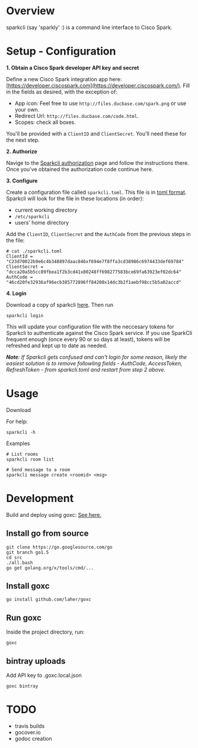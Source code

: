 # Overview

sparkcli (say 'sparkly' :) is a command line interface to Cisco Spark.

# Setup - Configuration

**1. Obtain a Cisco Spark developer API key and secret**

Define a new Cisco Spark integration app here: [https://developer.ciscospark.com](https://developer.ciscospark.com/).  Fill in the fields as desired, with the exception of:
   
* App icon: Feel free to use `http://files.ducbase.com/spark.png` or use your own.
* Redirect Url: `http://files.ducbase.com/code.html`.
* Scopes: check all boxes.

You'll be provided with a `ClientID` and `ClientSecret`.  You'll need these for the 
   next step.

**2. Authorize**

Navige to the [Sparkcli authorization](http://files.ducbase.com/authorize.html) page 
and follow the instructions there.  Once you've obtained the authorization code
continue here.

**3. Configure**

Create a configuration file called `sparkcli.toml`.  This file is in 
[toml format](https://godoc.org/github.com/BurntSushi/toml).  Sparkcli will look for the 
file in these locations (in order):

* current working directory
* `/etc/sparkcli`
* users' home directory

Add the `ClientID`, `ClientSecret` and the `AuthCode` from the previous steps in the file:

    # cat ./sparkcli.toml
    ClientId = "C23d70022b9e6c4b348897daac846xf694e7f8ffa3cd38986c6974433def69784"
    ClientSecret = "dcca20a5b5cc89fbea1f2b3cd41x80248ff698277583bce69fa63923ef02dc64"
    AuthCode = "46cd20fe32936af96ecb385772896ff84208x14dc3b2f1aebf98cc5b5a02accd"

**4. Login**

Download a copy of sparkcli [here](https://bintray.com/tdeckers/sparkcli/sparkcli#files).
Then run

    sparkcli login

This will update your configuration file with the neccesary tokens for Sparkcli
to authenticate against the Cisco Spark service.  If you use SparkCli frequent enough 
(once every 90 or so days at least), tokens will be refreshed and kept up to date 
as needed.

_**Note**: If Sparkcli gets confused and can't login for some reason, likely the easiest solution is
to remove followling fields - AuthCode, AccessToken, RefreshToken - from sparkcli.toml 
and restart from step 2 above._

# Usage

Download 

For help:

    sparkcli -h

Examples

    # List rooms
    sparkcli room list
    
    # Send message to a room
    sparkcli message create <roomid> <msg>

# Development

Build and deploy using goxc: [See here.](https://github.com/laher/goxc/blob/master/README.md)

## Install go from source

    git clone https://go.googlesource.com/go
    git branch go1.5
    cd src
    ./all.bash 
    go get golang.org/x/tools/cmd/...

## Install goxc

    go install github.com/laher/goxc

## Run goxc

Inside the project directory, run:

    goxc

## bintray uploads

Add API key to .goxc.local.json

    goxc bintray

#  TODO

* travis builds
* gocover.io
* godoc creation
